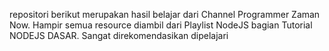 repositori berikut merupakan hasil belajar dari Channel Programmer Zaman Now. Hampir semua resource diambil dari Playlist NodeJS bagian Tutorial NODEJS DASAR. Sangat direkomendasikan dipelajari
